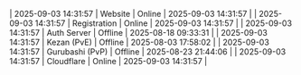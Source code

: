 | 2025-09-03 14:31:57 | Website | Online | 2025-09-03 14:31:57 |
| 2025-09-03 14:31:57 | Registration | Online | 2025-09-03 14:31:57 |
| 2025-09-03 14:31:57 | Auth Server | Offline | 2025-08-18 09:33:31 |
| 2025-09-03 14:31:57 | Kezan (PvE) | Offline | 2025-08-03 17:58:02 |
| 2025-09-03 14:31:57 | Gurubashi (PvP) | Offline | 2025-08-23 21:44:06 |
| 2025-09-03 14:31:57 | Cloudflare | Online | 2025-09-03 14:31:57 |
